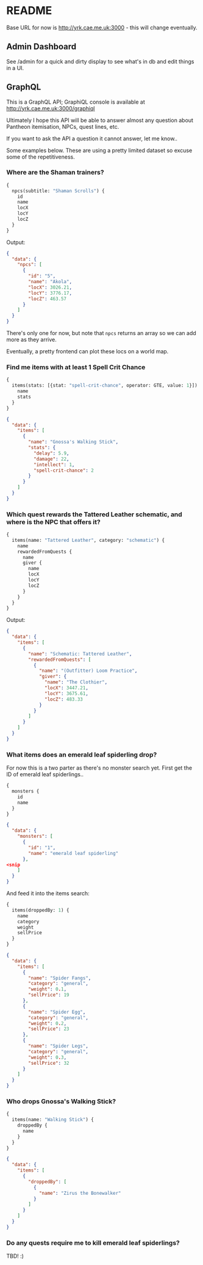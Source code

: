 # README

Base URL for now is http://yrk.cae.me.uk:3000 - this will change eventually.

## Admin Dashboard

See /admin for a quick and dirty display to see what's in db and edit things in a UI.


## GraphQL

This is a GraphQL API; GraphiQL console is available at http://yrk.cae.me.uk:3000/graphiql


Ultimately I hope this API will be able to answer almost any question about Pantheon itemisation, NPCs, quest lines, etc.

If you want to ask the API a question it cannot answer, let me know..

Some examples below. These are using a pretty limited dataset so excuse some of the repetitiveness.


### Where are the Shaman trainers?

```graphql
{
  npcs(subtitle: "Shaman Scrolls") {
    id
    name
    locX
    locY
    locZ
  }
}
```

Output:

```json
{
  "data": {
    "npcs": [
      {
        "id": "5",
        "name": "Akola",
        "locX": 3026.21,
        "locY": 3776.17,
        "locZ": 463.57
      }
    ]
  }
}
```

There's only one for now, but note that `npcs` returns an array so we can add more as they arrive.

Eventually, a pretty frontend can plot these locs on a world map.


### Find me items with at least 1 Spell Crit Chance

```graphql
{
  items(stats: [{stat: "spell-crit-chance", operator: GTE, value: 1}]) {
    name
    stats
  }
}
```

```json
{
  "data": {
    "items": [
      {
        "name": "Gnossa's Walking Stick",
        "stats": {
          "delay": 5.9,
          "damage": 22,
          "intellect": 1,
          "spell-crit-chance": 2
        }
      }
    ]
  }
}
```

### Which quest rewards the Tattered Leather schematic, and where is the NPC that offers it?

```graphql
{
  items(name: "Tattered Leather", category: "schematic") {
    name
    rewardedFromQuests {
      name
      giver {
        name
        locX
        locY
        locZ
      }
    }
  }
}
```

Output:

```json
{
  "data": {
    "items": [
      {
        "name": "Schematic: Tattered Leather",
        "rewardedFromQuests": [
          {
            "name": "(Outfitter) Loom Practice",
            "giver": {
              "name": "The Clothier",
              "locX": 3447.21,
              "locY": 3675.61,
              "locZ": 483.33
            }
          }
        ]
      }
    ]
  }
}
```

### What items does an emerald leaf spiderling drop?

For now this is a two parter as there's no monster search yet. First get the ID of emerald leaf spiderlings..


```graphql
{
  monsters {
    id
    name
  }
}
```

```json
{
  "data": {
    "monsters": [
      {
        "id": "1",
        "name": "emerald leaf spiderling"
      },
<snip
    ]
  }
}
```

And feed it into the items search:

```graphql
{
  items(droppedBy: 1) {
    name
    category
    weight
    sellPrice
  }
}
```

```json
{
  "data": {
    "items": [
      {
        "name": "Spider Fangs",
        "category": "general",
        "weight": 0.1,
        "sellPrice": 19
      },
      {
        "name": "Spider Egg",
        "category": "general",
        "weight": 0.2,
        "sellPrice": 23
      },
      {
        "name": "Spider Legs",
        "category": "general",
        "weight": 0.3,
        "sellPrice": 32
      }
    ]
  }
}
```


### Who drops Gnossa's Walking Stick?

```graphql
{
  items(name: "Walking Stick") {
    droppedBy {
      name
    }
  }
}
```

```json
{
  "data": {
    "items": [
      {
        "droppedBy": [
          {
            "name": "Zirus the Bonewalker"
          }
        ]
      }
    ]
  }
}
```


### Do any quests require me to kill emerald leaf spiderlings?

TBD! :)


